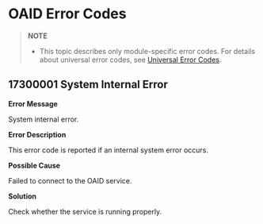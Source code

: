 # OAID Error Codes


> **NOTE**
>
> - This topic describes only module-specific error codes. For details about universal error codes, see [Universal Error Codes](../errorcode-universal.md).


## 17300001 System Internal Error

**Error Message**

System internal error.

**Error Description**

This error code is reported if an internal system error occurs.

**Possible Cause**

Failed to connect to the OAID service.

**Solution**

Check whether the service is running properly.
